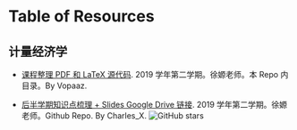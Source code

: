 # Table of Resources


## 计量经济学

- [课程整理 PDF 和 LaTeX 源代码](Econometrics/2019-summary-Vopaaz/). 2019 学年第二学期。徐嫄老师。本 Repo 内目录。By Vopaaz.

- [后半学期知识点梳理 + Slides Google Drive 链接](https://github.com/Xiaochr/Course-Reviews/blob/master/2020-spring/Econometrics.md). 2019 学年第二学期。徐嫄老师。Github Repo. By Charles_X. ![GitHub stars](https://img.shields.io/github/stars/Xiaochr/Course-Reviews?style=social)

